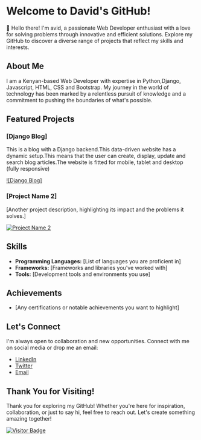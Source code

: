 # Welcome to David's GitHub!

👋 Hello there! I'm avid, a passionate Web Developer enthusiast with a love for solving problems through innovative and efficient solutions. Explore my GitHub to discover a diverse range of projects that reflect my skills and interests.

## About Me

I am a Kenyan-based Web Developer with expertise in Python,Django, Javascript, HTML, CSS and Bootstrap. My journey in the world of technology has been marked by a relentless pursuit of knowledge and a commitment to pushing the boundaries of what's possible.

## Featured Projects 

### [Django Blog]
This is a blog with a Django backend.This data-driven website has a dynamic setup.This means that the user can create, display, update and search blog articles.The website is fitted for mobile, tablet and desktop (fully responsive)

[![Django Blog]](https://github.com/davy254/django_blog_2)

### [Project Name 2]
[Another project description, highlighting its impact and the problems it solves.]

[![Project Name 2](link-to-project-image)](link-to-project)

## Skills

- **Programming Languages:** [List of languages you are proficient in]
- **Frameworks:** [Frameworks and libraries you've worked with]
- **Tools:** [Development tools and environments you use]

## Achievements

- [Any certifications or notable achievements you want to highlight]

## Let's Connect

I'm always open to collaboration and new opportunities. Connect with me on social media or drop me an email:

- [LinkedIn](link-to-linkedin)
- [Twitter](link-to-twitter)
- [Email](mailto:your.email@example.com)

## Thank You for Visiting!

Thank you for exploring my GitHub! Whether you're here for inspiration, collaboration, or just to say hi, feel free to reach out. Let's create something amazing together!

[![Visitor Badge](https://visitor-badge.glitch.me/badge?page_id=your-username.your-username)](https://github.com/your-username/your-username)

